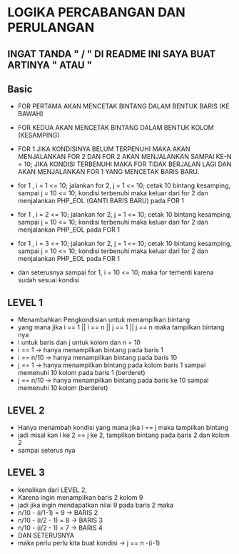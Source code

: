 # LOGIKA PERCABANGAN DAN PERULANGAN

##  INGAT TANDA " / " DI README INI SAYA BUAT ARTINYA " ATAU "
## Basic 

- FOR PERTAMA AKAN MENCETAK BINTANG DALAM BENTUK BARIS (KE BAWAH)
- FOR KEDUA AKAN MENCETAK BINTANG DALAM BENTUK KOLOM (KESAMPING)
- FOR 1 JIKA KONDISINYA BELUM TERPENUHI MAKA AKAN MENJALANKAN FOR 2 DAN FOR 2 AKAN MENJALANKAN SAMPAI KE-N = 10; JIKA KONDISI TERBENUHI MAKA FOR TIDAK BERJALAN LAGI DAN AKAN MENJALANKAN FOR 1 YANG MENCETAK BARIS BARU. 

- for 1 , i = 1 <= 10; jalankan for 2, j = 1 <= 10; cetak 10 bintang kesamping, sampai j = 10 <= 10; kondisi terbenuhi maka keluar dari for 2 dan menjalankan PHP_EOL (GANTI BARIS BARU) pada FOR 1

- for 1 , i = 2 <= 10; jalankan for 2, j = 1 <= 10; cetak 10 bintang kesamping, sampai j = 10 <= 10; kondisi terbenuhi maka keluar dari for 2 dan menjalankan PHP_EOL pada FOR 1

- for 1 , i = 3 <= 10; jalankan for 2, j = 1 <= 10; cetak 10 bintang kesamping, sampai j = 10 <= 10; kondisi terbenuhi maka keluar dari for 2 dan menjalankan PHP_EOL pada FOR 1

- dan seterusnya sampai for 1, i = 10 <= 10; maka for terhenti karena sudah sesuai kondisi

## LEVEL 1
- Menambahkan Pengkondisian untuk menampilkan bintang
- yang mana jika i == 1 || i == n || j == 1 || j == n maka tampilkan bintang nya
- i untuk baris dan j untuk kolom dan n = 10
- i == 1 -> hanya menampilkan bintang pada baris 1
- i == n/10 -> hanya menampilkan bintang pada baris 10
- j == 1 -> hanya menampilkan bintang pada kolom baris 1 sampai memenuhi 10 kolom pada baris 1 (berderet)
- j == n/10 -> hanya menampilkan bintang pada baris ke 10 sampai memenuhi 10 kolom (berderet)

## LEVEL 2
- Hanya menambah kondisi yang mana jika i == j maka tampilkan bintang
- jadi misal kan i ke 2 == j ke 2, tampilkan bintang pada baris 2 dan kolom 2
- sampai seterus nya

## LEVEL 3
- kenalikan dari LEVEL 2,
- Karena ingin menampilkan baris 2 kolom 9 
- jadi jika ingin mendapatkan nilai 9 pada baris 2 maka 
- n/10 - (i/1-1) = 9 -> BARIS 2
- n/10 - (i/2 - 1) = 8 -> BARIS 3
- n/10 - (i/2 - 1) = 7 -> BARIS 4
- DAN SETERUSNYA
- maka perlu perlu kita buat kondisi -> j == n -(i-1)